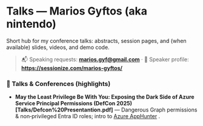 # Talks — Marios Gyftos (aka nintendo)

Short hub for my conference talks: abstracts, session pages, and (when available) slides, videos, and demo code.

> 📬 Speaking requests: **marios.gyf@gmail.com** · 🎤 Speaker profile: **https://sessionize.com/marios-gyftos/**

### 🎤 Talks & Conferences (highlights)
- **May the Least Privilege Be With You: Exposing the Dark Side of Azure Service Principal Permissions (DefCon 2025)[Talks/Defcon%20Presentantion.pdf]** — Dangerous Graph permissions & non‑privileged Entra ID roles; intro to [Azure AppHunter](https://github.com/8ales/Azure-AppHunter) .
